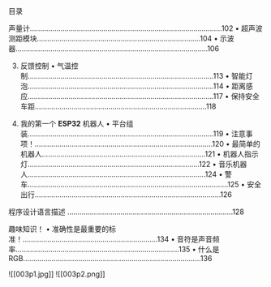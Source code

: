 目录

声量计..............................................................................................102
• 超声波测距模块................................................................................104
• 示波器..............................................................................................106

3. 反馈控制
• 气温控制...........................................................................................113
• 智能灯泡...........................................................................................114
• 距离感应...........................................................................................117
• 保持安全车距....................................................................................118

4. 我的第一个 **ESP32** 机器人
• 平台组装...........................................................................................119
• 注意事项！.......................................................................................120
• 最简单的机器人................................................................................121
• 机器人指示灯....................................................................................122
• 音乐机器人.......................................................................................124
• 警车..................................................................................................125
• 安全出行...........................................................................................126

程序设计语言描述 .................................................................................128

趣味知识！
• 准确性是最重要的标准！..................................................................134
• 音符是声音频率................................................................................135
• 什么是RGB.......................................................................................136

![[003p1.jpg]]
![[003p2.png]]
